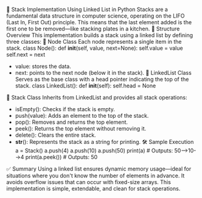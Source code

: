 🧱 Stack Implementation Using Linked List in Python
Stacks are a fundamental data structure in computer science, operating on the LIFO (Last In, First Out) principle. This means that the last element added is the first one to be removed—like stacking plates in a kitchen.
🧩 Structure Overview
This implementation builds a stack using a linked list by defining three classes:
🔹 Node Class
Each node represents a single item in the stack.
class Node():
    def __init__(self, value, next=None):
        self.value = value
        self.next = next


- value: stores the data.
- next: points to the next node (below it in the stack).
🔹 LinkedList Class
Serves as the base class with a head pointer indicating the top of the stack.
class LinkedList():
    def __init__(self):
        self.head = None


🔹 Stack Class
Inherits from LinkedList and provides all stack operations:
- isEmpty(): Checks if the stack is empty.
- push(value): Adds an element to the top of the stack.
- pop(): Removes and returns the top element.
- peek(): Returns the top element without removing it.
- delete(): Clears the entire stack.
- __str__(): Represents the stack as a string for printing.
🛠️ Sample Execution
a = Stack()
a.push(4)
a.push(10)
a.push(50)
print(a)          # Outputs: 50-->10-->4
print(a.peek())   # Outputs: 50


✅ Summary
Using a linked list ensures dynamic memory usage—ideal for situations where you don't know the number of elements in advance. It avoids overflow issues that can occur with fixed-size arrays. This implementation is simple, extendable, and clean for stack operations.
